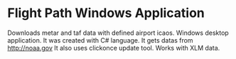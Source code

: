 # Flight Path Windows Application
Downloads metar and taf data with defined airport icaos. Windows desktop application. It  was created with C# language.
It gets datas from http://noaa.gov
It also uses clickonce update tool.
Works with XLM data.

